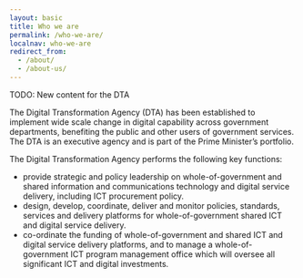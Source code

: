 ```yaml
---
layout: basic
title: Who we are
permalink: /who-we-are/
localnav: who-we-are
redirect_from:
  - /about/
  - /about-us/
---
```


TODO: New content for the DTA

The Digital Transformation Agency (DTA) has been established to implement wide scale change in digital capability across government departments, benefiting the public and other users of government services.  The DTA is an executive agency and is part of the Prime Minister’s portfolio.

The Digital Transformation Agency performs the following key functions:

- provide strategic and policy leadership on whole-of-government and shared information and communications technology and digital service delivery, including ICT procurement policy.
- design, develop, coordinate, deliver and monitor policies, standards, services and delivery platforms for whole-of-government shared ICT and digital service delivery.
- co-ordinate the funding of whole-of-government and shared ICT and digital service delivery platforms, and to manage a whole-of-government ICT program management office which will oversee all significant ICT and digital investments.
